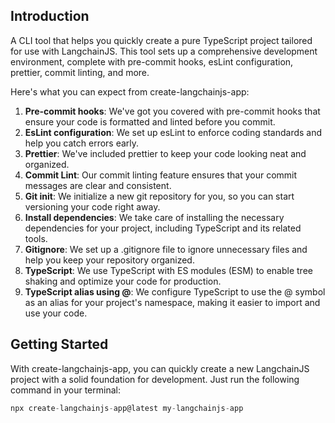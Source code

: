 

## Introduction 
 A CLI tool that helps you quickly create a pure TypeScript project tailored for use with LangchainJS. This tool sets up a comprehensive development environment, complete with pre-commit hooks, esLint configuration, prettier, commit linting, and more.

Here's what you can expect from create-langchainjs-app:

1. **Pre-commit hooks**: We've got you covered with pre-commit hooks that ensure your code is formatted and linted before you commit.
2. **EsLint configuration**: We set up esLint to enforce coding standards and help you catch errors early.
3. **Prettier**: We've included prettier to keep your code looking neat and organized.
4. **Commit Lint**: Our commit linting feature ensures that your commit messages are clear and consistent.
5. **Git init**: We initialize a new git repository for you, so you can start versioning your code right away.
6. **Install dependencies**: We take care of installing the necessary dependencies for your project, including TypeScript and its related tools.
7. **Gitignore**: We set up a .gitignore file to ignore unnecessary files and help you keep your repository organized.
8. **TypeScript**: We use TypeScript with ES modules (ESM) to enable tree shaking and optimize your code for production.
9. **TypeScript alias using @**: We configure TypeScript to use the @ symbol as an alias for your project's namespace, making it easier to import and use your code.

## Getting Started

With create-langchainjs-app, you can quickly create a new LangchainJS project with a solid foundation for development. Just run the following command in your terminal:

```js
npx create-langchainjs-app@latest my-langchainjs-app
```



